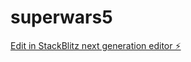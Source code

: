 # superwars5

[Edit in StackBlitz next generation editor ⚡️](https://stackblitz.com/~/github.com/NKRTECH/superwars5)